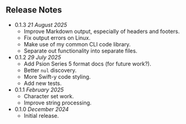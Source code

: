 ## Release Notes ##

* 0.1.3 *21 August 2025*
    - Improve Markdown output, especially of headers and footers.
    - Fix output errors on Linux.
    - Make use of my common CLI code library.
    - Separate out functionality into separate files.
* 0.1.2 *29 July 2025*
    - Add Psion Series 5 format docs (for future work?).
    - Better `nul` discovery.
    - More Swift-y code styling.
    - Add new tests.
* 0.1.1 *February 2025*
    - Character set work.
    - Improve string processing.   
* 0.1.0 *December 2024*
    - Initial release.
